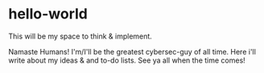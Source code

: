 # hello-world
This will be my space to think &amp; implement.

Namaste Humans!
I'm/I'll be the greatest cybersec-guy of all time.
Here i'll write about my ideas & and to-do lists.
See ya all when the time comes!
